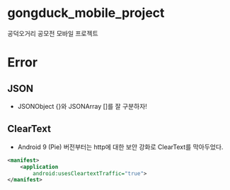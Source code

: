 # gongduck_mobile_project
공덕오거리 공모전 모바일 프로젝트

# Error

## JSON
* JSONObject {}와 JSONArray []를 잘 구분하자!

## ClearText
* Android 9 (Pie) 버전부터는 http에 대한 보안 강화로 ClearText를 막아두었다.
```xml
<manifest>
	<application
		android:usesCleartextTraffic="true">
</manifest>
```

